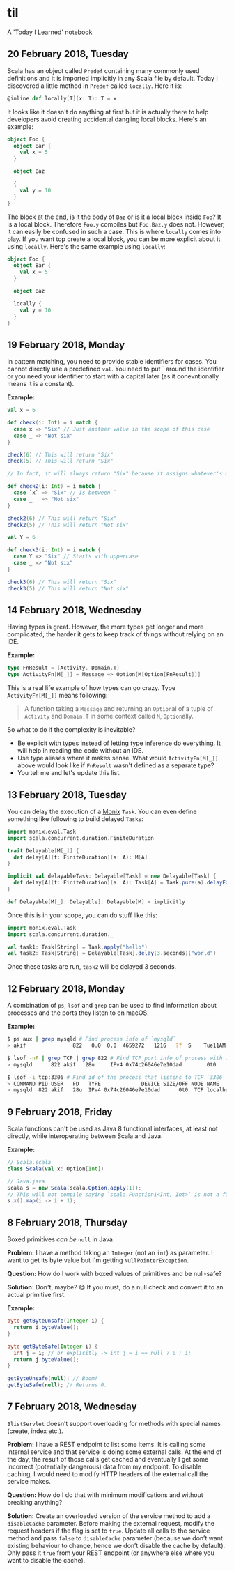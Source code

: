 # til
A 'Today I Learned' notebook

## 20 February 2018, Tuesday
Scala has an object called `Predef` containing many commonly used definitions and it is imported implicitly in any Scala file by default. Today I discovered a little method in `Predef` called `locally`. Here it is:

```scala
@inline def locally[T](x: T): T = x
```

It looks like it doesn't do anything at first but it is actually there to help developers avoid creating accidental dangling local blocks. Here's an example:

```scala
object Foo {
  object Bar {
    val x = 5
  }

  object Baz

  {
    val y = 10
  }
}
```

The block at the end, is it the body of `Baz` or is it a local block inside `Foo`? It is a local block. Therefore `Foo.y` compiles but `Foo.Baz.y` does not. However, it can easily be confused in such a case. This is where `locally` comes into play. If you want top create a local block, you can be more explicit about it using `locally`. Here's the same example using `locally`:

```scala
object Foo {
  object Bar {
    val x = 5
  }

  object Baz

  locally {
    val y = 10
  }
}
```

## 19 February 2018, Monday
In pattern matching, you need to provide stable identifiers for cases. You cannot directly use a predefined `val`. You need to put ` around the identifier or you need your identifier to start with a capital later (as it conevntionally means it is a constant).

**Example:**
```scala
val x = 6

def check(i: Int) = i match {
  case x => "Six" // Just another value in the scope of this case
  case _ => "Not six"
}

check(6) // This will return "Six"
check(5) // This will return "Six"

// In fact, it will always return "Six" because it assigns whatever's matched to 'x' in that case. That 'x' can be used in the case body.

def check2(i: Int) = i match {
  case `x` => "Six" // Is between `
  case _   => "Not six"
}

check2(6) // This will return "Six"
check2(5) // This will return "Not six"

val Y = 6

def check3(i: Int) = i match {
  case Y => "Six" // Starts with uppercase
  case _ => "Not six"
}

check3(6) // This will return "Six"
check3(5) // This will return "Not six"
```

## 14 February 2018, Wednesday
Having types is great. However, the more types get longer and more complicated, the harder it gets to keep track of things without relying on an IDE.

**Example:**
```scala
type FnResult = (Activity, Domain.T)
type ActivityFn[M[_]] = Message => Option[M[Option[FnResult]]]
```
This is a real life example of how types can go crazy. Type `ActivityFn[M[_]]` means following:

>  A function taking a `Message` and returning an `Option`al of a tuple of `Activity` and `Domain.T` in some context called `M`, `Option`ally.

So what to do if the complexity is inevitable?

* Be explicit with types instead of letting type inference do everything. It will help in reading the code without an IDE.
* Use type aliases where it makes sense. What would `ActivityFn[M[_]]` above would look like if `FnResult` wasn't defined as a separate type?
* You tell me and let's update this list.

## 13 February 2018, Tuesday
You can delay the execution of a [Monix](https://monix.io) `Task`. You can even define something like following to build delayed `Task`s:

```scala
import monix.eval.Task
import scala.concurrent.duration.FiniteDuration

trait Delayable[M[_]] {
  def delay[A](t: FiniteDuration)(a: A): M[A]
}

implicit val delayableTask: Delayable[Task] = new Delayable[Task] {
  def delay[A](t: FiniteDuration)(a: A): Task[A] = Task.pure(a).delayExecution(t)
}

def Delayable[M[_]: Delayable]: Delayable[M] = implicitly
```

Once this is in your scope, you can do stuff like this:

```scala
import monix.eval.Task
import scala.concurrent.duration._

val task1: Task[String] = Task.apply("hello")
val task2: Task[String] = Delayable[Task].delay(3.seconds)("world")
```

Once these tasks are run, `task2` will be delayed 3 seconds.

## 12 February 2018, Monday
A combination of `ps`, `lsof` and `grep` can be used to find information about processes and the ports they listen to on macOS.

**Example:**
```bash
$ ps aux | grep mysqld # Find process info of `mysqld`
> akif               822   0.0  0.0  4659272   1216   ??  S    Tue11AM   0:38.40 /usr/local/opt/mysql/bin/mysqld

$ lsof -nP | grep TCP | grep 822 # Find TCP port info of process with id `822`
> mysqld      822 akif   28u     IPv4 0x74c26046e7e10dad        0t0        TCP 127.0.0.1:3306 (LISTEN)

$ lsof -i tcp:3306 # Find id of the process that listens to TCP `3306` port
> COMMAND PID USER   FD   TYPE             DEVICE SIZE/OFF NODE NAME
> mysqld  822 akif   28u  IPv4 0x74c26046e7e10dad      0t0  TCP localhost:mysql (LISTEN)
```

## 9 February 2018, Friday
Scala functions can't be used as Java 8 functional interfaces, at least not directly, while interoperating between Scala and Java.

**Example:**
```scala
// Scala.scala
class Scala(val x: Option[Int])
```
```java
// Java.java
Scala s = new Scala(scala.Option.apply(1));
// This will not compile saying `scala.Function1<Int, Int>` is not a functional interface
s.x().map(i -> i + 1);
```

## 8 February 2018, Thursday
Boxed primitives *can be* `null` in Java.

**Problem:** I have a method taking an `Integer` (not an `int`) as parameter. I want to get its byte value but I'm getting `NullPointerException`.

**Question:** How do I work with boxed values of primitives and be null-safe?

**Solution:** Don't, maybe? 😋 If you must, do a null check and convert it to an actual primitive first.

**Example:**
```java
byte getByteUnsafe(Integer i) {
  return i.byteValue();
}

byte getByteSafe(Integer i) {
  int j = i; // or explicitly -> int j = i == null ? 0 : i;
  return j.byteValue();
}

getByteUnsafe(null); // Boom!
getByteSafe(null); // Returns 0.
```

## 7 February 2018, Wednesday
`BlistServlet` doesn’t support overloading for methods with special names (create, index etc.).

**Problem:** I have a REST endpoint to list some items. It is calling some internal service and that service is doing some external calls. At the end of the day, the result of those calls get cached and eventually I get some incorrect (potentially dangerous) data from my endpoint. To disable caching, I would need to modify HTTP headers of the external call the service makes.

**Question:** How do I do that with minimum modifications and without breaking anything?

**Solution:** Create an overloaded version of the service method to add a `disableCache` parameter. Before making the external request, modify the request headers if the flag is set to `true`. Update all calls to the service method and pass `false` to `disableCache` parameter (because we don’t want existing behaviour to change, hence we don’t disable the cache by default). Only pass it `true` from your REST endpoint (or anywhere else where you want to disable the cache).
